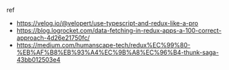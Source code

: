 ref

- <https://velog.io/@velopert/use-typescript-and-redux-like-a-pro>
- <https://blog.logrocket.com/data-fetching-in-redux-apps-a-100-correct-approach-4d26e21750fc/>
- <https://medium.com/humanscape-tech/redux%EC%99%80-%EB%AF%B8%EB%93%A4%EC%9B%A8%EC%96%B4-thunk-saga-43bb012503e4>
